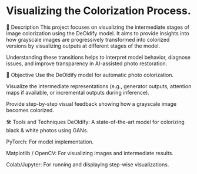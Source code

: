 # Visualizing the Colorization Process.

📌 Description
This project focuses on visualizing the intermediate stages of image colorization using the DeOldify model. It aims to provide insights into how grayscale images are progressively transformed into colorized versions by visualizing outputs at different stages of the model.

Understanding these transitions helps to interpret model behavior, diagnose issues, and improve transparency in AI-assisted photo restoration.

🎯 Objective
Use the DeOldify model for automatic photo colorization.

Visualize the intermediate representations (e.g., generator outputs, attention maps if available, or incremental outputs during inference).

Provide step-by-step visual feedback showing how a grayscale image becomes colorized.

🛠️ Tools and Techniques
DeOldify: A state-of-the-art model for colorizing black & white photos using GANs.

PyTorch: For model implementation.

Matplotlib / OpenCV: For visualizing images and intermediate results.

Colab/Jupyter: For running and displaying step-wise visualizations.
